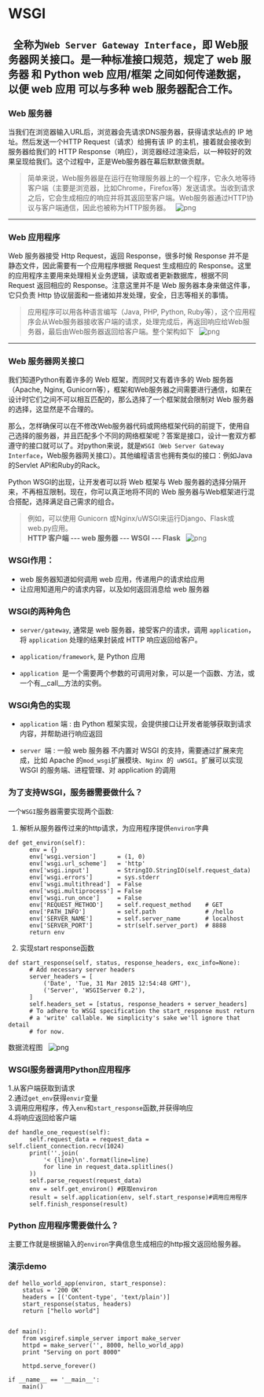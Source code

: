 # WSGI    
&nbsp; 全称为``Web Server Gateway Interface``，即 Web服务器网关接口。是一种标准接口规范，规定了 web 服务器 和 Python web 应用/框架 之间如何传递数据，以便 web 应用 可以与多种 web 服务器配合工作。
----
### Web 服务器  
当我们在浏览器输入URL后，浏览器会先请求DNS服务器，获得请求站点的 IP 地址。然后发送一个HTTP Request（请求）给拥有该 IP 的主机，接着就会接收到服务器给我们的 HTTP Response（响应），浏览器经过渲染后，以一种较好的效果呈现给我们。这个过程中，正是Web服务器在幕后默默做贡献。  
> 简单来说，Web服务器是在运行在物理服务器上的一个程序，它永久地等待客户端（主要是浏览器，比如Chrome，Firefox等）发送请求。当收到请求之后，它会生成相应的响应并将其返回至客户端。Web服务器通过HTTP协议与客户端通信，因此也被称为HTTP服务器。  
![png](https://wx3.sinaimg.cn/mw1024/0071Dyx4gy1fqln0dke43j30qn0dyju5.jpg)
----
### Web 应用程序
Web 服务器接受 Http Request，返回 Response，很多时候 Response 并不是静态文件，因此需要有一个应用程序根据 Request 生成相应的 Response。这里的应用程序主要用来处理相关业务逻辑，读取或者更新数据库，根据不同 Request 返回相应的 Response。注意这里并不是 Web 服务器本身来做这件事，它只负责 Http 协议层面和一些诸如并发处理，安全，日志等相关的事情。
> 应用程序可以用各种语言编写（Java, PHP, Python, Ruby等），这个应用程序会从Web服务器接收客户端的请求，处理完成后，再返回响应给Web服务器，最后由Web服务器返回给客户端。整个架构如下  
![png](http://xuelangzf-github.qiniudn.com/20160728_forum_design_framework_4.png)
----
### Web 服务器网关接口
我们知道Python有着许多的 Web 框架，而同时又有着许多的 Web 服务器（Apache, Nginx, Gunicorn等），框架和Web服务器之间需要进行通信，如果在设计时它们之间不可以相互匹配的，那么选择了一个框架就会限制对 Web 服务器的选择，这显然是不合理的。

那么，怎样确保可以在不修改Web服务器代码或网络框架代码的前提下，使用自己选择的服务器，并且匹配多个不同的网络框架呢？答案是接口，设计一套双方都遵守的接口就可以了。对python来说，就是``WSGI（Web Server Gateway Interface``，Web服务器网关接口）。其他编程语言也拥有类似的接口：例如Java的Servlet API和Ruby的Rack。

Python WSGI的出现，让开发者可以将 Web 框架与 Web 服务器的选择分隔开来，不再相互限制。现在，你可以真正地将不同的 Web 服务器与Web框架进行混合搭配，选择满足自己需求的组合。  
>例如，可以使用 Gunicorn 或Nginx/uWSGI来运行Django、Flask或web.py应用。  
**HTTP 客户端 --- web 服务器 --- WSGI --- Flask**  
![png](https://wx3.sinaimg.cn/mw1024/0071Dyx4gy1fqlmptrqv5j30ql0kq45i.jpg)

### WSGI作用：

* web 服务器知道如何调用 web 应用，传递用户的请求给应用
*  让应用知道用户的请求内容，以及如何返回消息给 web 服务器

### WSGI的两种角色

* ``server/gateway``, 通常是 web 服务器，接受客户的请求，调用 ``application``，将 ``application`` 处理的结果封装成 HTTP 响应返回给客户。

* ``application/framework``, 是 Python 应用

* ``application ``是一个需要两个参数的可调用对象，可以是一个函数、方法，或一个有__call__方法的实例。

### WSGI角色的实现

* ``application`` 端 : 由 Python 框架实现，会提供接口让开发者能够获取到请求内容，并帮助进行响应返回

* ``server ``端 : 一般 web 服务器 不内置对 WSGI 的支持，需要通过扩展来完成，比如 Apache 的`` mod_wsgi ``扩展模块、``Nginx ``的`` uWSGI``。扩展可以实现 WSGI 的服务端、进程管理、对 application 的调用  

### 为了支持WSGI，服务器需要做什么？

一个``WSGI``服务器需要实现两个函数:  
1. 解析从服务器传过来的http请求，为应用程序提供``environ``字典

```
def get_environ(self):
      env = {}
      env['wsgi.version']      = (1, 0)
      env['wsgi.url_scheme']   = 'http'
      env['wsgi.input']        = StringIO.StringIO(self.request_data)
      env['wsgi.errors']       = sys.stderr
      env['wsgi.multithread']  = False
      env['wsgi.multiprocess'] = False
      env['wsgi.run_once']     = False
      env['REQUEST_METHOD']    = self.request_method    # GET
      env['PATH_INFO']         = self.path              # /hello
      env['SERVER_NAME']       = self.server_name       # localhost
      env['SERVER_PORT']       = str(self.server_port)  # 8888
      return env
```  
2. 实现start response函数  
```
def start_response(self, status, response_headers, exc_info=None):
      # Add necessary server headers
      server_headers = [
          ('Date', 'Tue, 31 Mar 2015 12:54:48 GMT'),
          ('Server', 'WSGIServer 0.2'),
      ]
      self.headers_set = [status, response_headers + server_headers]
      # To adhere to WSGI specification the start_response must return
      # a 'write' callable. We simplicity's sake we'll ignore that detail
      # for now.
```
数据流程图  
![png](https://wx2.sinaimg.cn/mw690/0071Dyx4gy1fqmi9e1quij30k00ejaab.jpg)
### WSGI服务器调用Python应用程序
1.从客户端获取到请求  
2.通过``get_env``获得``envir``变量  
3.调用应用程序，传入``env``和``start_response``函数,并获得响应  
4.将响应返回给客户端  
```
def handle_one_request(self):
      self.request_data = request_data = self.client_connection.recv(1024)
      print(''.join(
          '< {line}\n'.format(line=line)
          for line in request_data.splitlines()
      ))
      self.parse_request(request_data)
      env = self.get_environ() #获取environ
      result = self.application(env, self.start_response)#调用应用程序
      self.finish_response(result)
```

### Python 应用程序需要做什么？
主要工作就是根据输入的``environ``字典信息生成相应的http报文返回给服务器。
### 演示demo
```
def hello_world_app(environ, start_response):
    status = '200 OK'
    headers = [('Content-type', 'text/plain')]
    start_response(status, headers)
    return ["hello world"]


def main():
    from wsgiref.simple_server import make_server
    httpd = make_server('', 8000, hello_world_app)
    print "Serving on port 8000"
   
    httpd.serve_forever()

if __name__ == '__main__':
    main()
```





